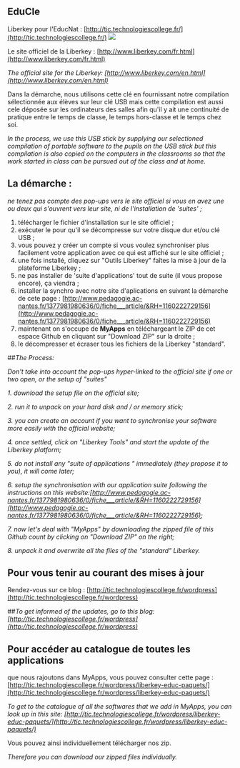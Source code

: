 ## EduCle


Liberkey pour l'EducNat : [http://tic.technologiescollege.fr/](http://tic.technologiescollege.fr/)
![](http://www.liberkey.com/images/home/lbkhome5.jpg)

Le site officiel de la Liberkey : [http://www.liberkey.com/fr.html](http://www.liberkey.com/fr.html)

_The official site for the Liberkey: [http://www.liberkey.com/en.html](http://www.liberkey.com/en.html)_

Dans la démarche, nous utilisons cette clé en fournissant notre compilation sélectionnée aux élèves sur leur clé USB mais cette compilation est aussi cele déposée sur les ordinateurs des salles afin qu'il y ait une continuité de pratique entre le temps de classe, le temps hors-classe et le temps chez soi.

_In the process, we use this USB stick by supplying our selectioned compilation of portable software to the pupils on the USB stick but this compilation is also copied on the computers in the classrooms so that the work started in class can be pursued out of the class and at home._ 

## La démarche :
_ne tenez pas compte des pop-ups vers le site officiel si vous en avez une ou deux qui s'ouvrent vers leur site, ni de l'installation de 'suites' ;_

1. télécharger le fichier d'installation sur le site officiel ;
2. exécuter le pour qu'il se décompresse sur votre disque dur et/ou clé USB ;
3. vous pouvez y créer un compte si vous voulez synchroniser plus facilement votre application avec ce qui est affiché sur le site officiel ;
4. une fois installé, cliquez sur "Outils Liberkey" faîtes la mise à jour de la plateforme Liberkey ;
5. ne pas installer de 'suite d'applications' tout de suite (il vous propose encore), ça viendra ;
6. installer la synchro avec notre site d'aplications en suivant la démarche de cete page : [http://www.pedagogie.ac-nantes.fr/1377981980636/0/fiche___article/&RH=1160222729156](http://www.pedagogie.ac-nantes.fr/1377981980636/0/fiche___article/&RH=1160222729156)
7. maintenant on s'occupe de **MyApps** en téléchargeant le ZIP de cet espace Github en cliquant sur "Download ZIP" sur la droite ;
8. le décompresser et écraser tous les fichiers de la Liberkey "standard".

##_The Process:_

_Don't take into account the pop-ups hyper-linked to the official site if one or two open, or the setup of "suites"_

_1. download the setup file on the official site;_

_2. run it to unpack on your hard disk and / or memory stick;_

_3. you can create an account if you want to synchronise your software more easily with the official website;_

_4. once settled, click on "Liberkey Tools" and start the update of the Liberkey platform;_

_5. do not install any "suite of applications " immediately (they propose it to you), it will come later;_

_6. setup the synchronisation with our application suite following the instructions on this website:[http://www.pedagogie.ac-nantes.fr/1377981980636/0/fiche___article/&RH=1160222729156](http://www.pedagogie.ac-nantes.fr/1377981980636/0/fiche___article/&RH=1160222729156);_

_7. now let's deal with "MyApps" by downloading the zipped file of this Github count by clicking on "Download ZIP" on the right;_

_8. unpack it and overwrite all the files of the "standard" Liberkey._


## Pour vous tenir au courant des mises à jour
Rendez-vous sur ce blog : [http://tic.technologiescollege.fr/wordpress](http://tic.technologiescollege.fr/wordpress)

##_To get informed of the updates, go to this blog: [http://tic.technologiescollege.fr/wordpress](http://tic.technologiescollege.fr/wordpress)_

## Pour accéder au catalogue de toutes les applications
que nous rajoutons dans MyApps, vous pouvez consulter cette page : [http://tic.technologiescollege.fr/wordpress/liberkey-educ-paquets/](http://tic.technologiescollege.fr/wordpress/liberkey-educ-paquets/)

_To get to the catalogue of all the softwares that we add in MyApps, you can look up in this site: [http://tic.technologiescollege.fr/wordpress/liberkey-educ-paquets/](http://tic.technologiescollege.fr/wordpress/liberkey-educ-paquets/)_

Vous pouvez ainsi individuellement télécharger nos zip.

_Therefore you can download our zipped files individually._
